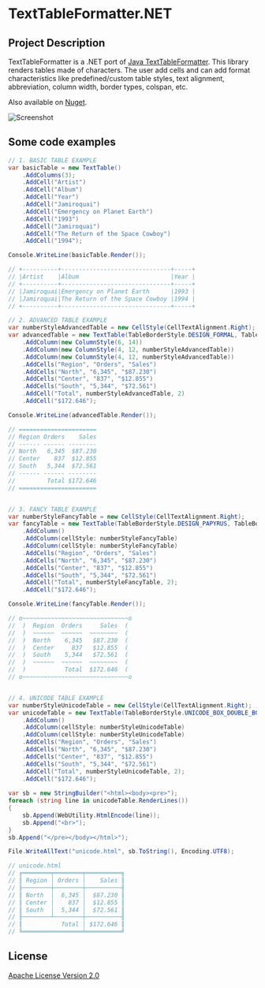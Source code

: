 # TextTableFormatter.NET

## Project Description
TextTableFormatter is a .NET port of [Java TextTableFormatter](http://texttablefmt.sourceforge.net/). 
This library renders tables made of characters. The user add cells and can add format characteristics 
like predefined/custom table styles, text alignment, abbreviation, column width, border types, colspan, 
etc.

Also available on [Nuget](https://www.nuget.org/packages/TextTableFormatter.NET/).

![Screenshot](https://dariosantarelli.files.wordpress.com/2013/03/209137.jpg)

## Some code examples

```C#
// 1. BASIC TABLE EXAMPLE
var basicTable = new TextTable()
    .AddColumns(3);
    .AddCell("Artist")
    .AddCell("Album")
    .AddCell("Year")
    .AddCell("Jamiroquai")
    .AddCell("Emergency on Planet Earth")
    .AddCell("1993")
    .AddCell("Jamiroquai")
    .AddCell("The Return of the Space Cowboy")
    .AddCell("1994");

Console.WriteLine(basicTable.Render());

// +----------+-------------------------------+-----+
// |Artist    |Album                          |Year |
// +----------+-------------------------------+-----+
// |Jamiroquai|Emergency on Planet Earth      |1993 |
// |Jamiroquai|The Return of the Space Cowboy |1994 |
// +----------+-------------------------------+-----+

// 2. ADVANCED TABLE EXAMPLE
var numberStyleAdvancedTable = new CellStyle(CellTextAlignment.Right);
var advancedTable = new TextTable(TableBorderStyle.DESIGN_FORMAL, TableBorderVisibility.SURROUND_HEADER_FOOTER_AND_COLUMNS)
    .AddColumn(new ColumnStyle(6, 14))
    .AddColumn(new ColumnStyle(4, 12, numberStyleAdvancedTable))
    .AddColumn(new ColumnStyle(4, 12, numberStyleAdvancedTable))
    .AddCells("Region", "Orders", "Sales")
    .AddCells("North", "6,345", "$87.230")
    .AddCells("Center", "837", "$12.855")
    .AddCells("South", "5,344", "$72.561")
    .AddCell("Total", numberStyleAdvancedTable, 2)
    .AddCell("$172.646");

Console.WriteLine(advancedTable.Render());

// ======================
// Region Orders    Sales
// ------ ------ --------
// North   6,345  $87.230
// Center    837  $12.855
// South   5,344  $72.561
// ------ ------ --------
//         Total $172.646
// ======================


// 3. FANCY TABLE EXAMPLE
var numberStyleFancyTable = new CellStyle(CellTextAlignment.Right);
var fancyTable = new TextTable(TableBorderStyle.DESIGN_PAPYRUS, TableBorderVisibility.SURROUND_HEADER_FOOTER_AND_COLUMNS)
    .AddColumn()
    .AddColumn(cellStyle: numberStyleFancyTable)
    .AddColumn(cellStyle: numberStyleFancyTable)
    .AddCells("Region", "Orders", "Sales")
    .AddCells("North", "6,345", "$87.230")
    .AddCells("Center", "837", "$12.855")
    .AddCells("South", "5,344", "$72.561")
    .AddCell("Total", numberStyleFancyTable, 2);
    .AddCell("$172.646");

Console.WriteLine(fancyTable.Render());

// o~~~~~~~~~~~~~~~~~~~~~~~~~~~~~~o
//  )  Region  Orders     Sales  (
//  )  ~~~~~~  ~~~~~~  ~~~~~~~~  (
//  )  North    6,345   $87.230  (
//  )  Center     837   $12.855  (
//  )  South    5,344   $72.561  (
//  )  ~~~~~~  ~~~~~~  ~~~~~~~~  (
//  )           Total  $172.646  (
// o~~~~~~~~~~~~~~~~~~~~~~~~~~~~~~o


// 4. UNICODE TABLE EXAMPLE
var numberStyleUnicodeTable = new CellStyle(CellTextAlignment.Right);
var unicodeTable = new TextTable(TableBorderStyle.UNICODE_BOX_DOUBLE_BORDER_WIDE, TableBorderVisibility.SURROUND_HEADER_FOOTER_AND_COLUMNS)
    .AddColumn()
    .AddColumn(cellStyle: numberStyleUnicodeTable)
    .AddColumn(cellStyle: numberStyleUnicodeTable)
    .AddCells("Region", "Orders", "Sales")
    .AddCells("North", "6,345", "$87.230")
    .AddCells("Center", "837", "$12.855")
    .AddCells("South", "5,344", "$72.561")
    .AddCell("Total", numberStyleUnicodeTable, 2);
    .AddCell("$172.646");
           
var sb = new StringBuilder("<html><body><pre>");
foreach (string line in unicodeTable.RenderLines()) 
{
    sb.Append(WebUtility.HtmlEncode(line));
    sb.Append("<br>");
}
sb.Append("</pre></body></html>");

File.WriteAllText("unicode.html", sb.ToString(), Encoding.UTF8);

// unicode.html
// ╔════════╤════════╤══════════╗
// ║ Region │ Orders │    Sales ║
// ╟────────┼────────┼──────────╢
// ║ North  │  6,345 │  $87.230 ║
// ║ Center │    837 │  $12.855 ║
// ║ South  │  5,344 │  $72.561 ║
// ╟────────┴────────┼──────────╢
// ║           Total │ $172.646 ║
// ╚═════════════════╧══════════╝
```

## License

[Apache License Version 2.0](https://github.com/dsantarelli/TextTableFormatter.NET/blob/master/LICENSE.md)
